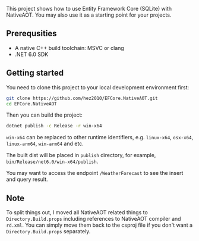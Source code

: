 This project shows how to use Entity Framework Core (SQLite) with NativeAOT. You may also use it as a starting point for your projects.

## Prerequsities
- A native C++ build toolchain: MSVC or clang
- .NET 6.0 SDK

## Getting started
You need to clone this project to your local development environment first:

```bash
git clone https://github.com/hez2010/EFCore.NativeAOT.git
cd EFCore.NativeAOT
```

Then you can build the project:

```bash
dotnet publish -c Release -r win-x64
```

`win-x64` can be replaced to other runtime identifiers, e.g. `linux-x64`, `osx-x64`, `linux-arm64`, `win-arm64` and etc.

The built dist will be placed in `publish` directory, for example,  `bin/Release/net6.0/win-x64/publish`.

You may want to access the endpoint `/WeatherForecast` to see the insert and query result.

## Note
To split things out, I moved all NativeAOT related things to `Directory.Build.props` including references to NativeAOT compiler and `rd.xml`. You can simply move them back to the csproj file if you don't want a `Directory.Build.props` separately. 
